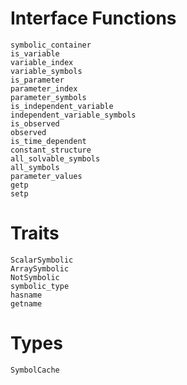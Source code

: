 # Interface Functions

```@docs
symbolic_container
is_variable
variable_index
variable_symbols
is_parameter
parameter_index
parameter_symbols
is_independent_variable
independent_variable_symbols
is_observed
observed
is_time_dependent
constant_structure
all_solvable_symbols
all_symbols
parameter_values
getp
setp
```

# Traits

```@docs
ScalarSymbolic
ArraySymbolic
NotSymbolic
symbolic_type
hasname
getname
```

# Types

```@docs
SymbolCache
```
